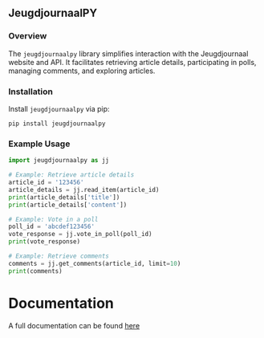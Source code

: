 ## JeugdjournaalPY

### Overview
The `jeugdjournaalpy` library simplifies interaction with the Jeugdjournaal website and API. It facilitates retrieving article details, participating in polls, managing comments, and exploring articles.

### Installation
Install `jeugdjournaalpy` via pip:

```
pip install jeugdjournaalpy
```

### Example Usage
```python
import jeugdjournaalpy as jj

# Example: Retrieve article details
article_id = '123456'
article_details = jj.read_item(article_id)
print(article_details['title'])
print(article_details['content'])

# Example: Vote in a poll
poll_id = 'abcdef123456'
vote_response = jj.vote_in_poll(poll_id)
print(vote_response)

# Example: Retrieve comments
comments = jj.get_comments(article_id, limit=10)
print(comments)
```
# Documentation
A full documentation can be found [here](https://github.com/hcr5/SomPy/blob/main/docs.md)
